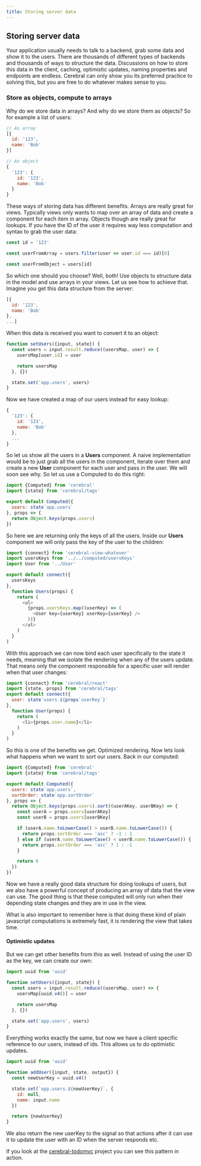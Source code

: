 ```yaml
---
title: Storing server data
---
```


## Storing server data

Your application usually needs to talk to a backend, grab some data and show it to the users. There are thousands of different types of backends and thousands of ways to structure the data. Discussions on how to store this data in the client, caching, optimistic updates, naming properties and endpoints are endless. Cerebral can only show you its preferred practice to solving this, but you are free to do whatever makes sense to you.

### Store as objects, compute to arrays
Why do we store data in arrays? And why do we store them as objects? So for example a list of users:

```js
// As array
[{
  id: '123',
  name: 'Bob'
}]

// As object
{
  '123': {
    id: '123',
    name: 'Bob'
  }
}
```

These ways of storing data has different benefits. Arrays are really great for views. Typically views only wants to map over an array of data and create a component for each item in array. Objects though are really great for lookups. If you have the ID of the user it requires way less computation and syntax to grab the user data:

```js
const id = '123'

const userFromArray = users.filter(user => user.id === id)[0]

const userFromObject = users[id]
```

So which one should you choose? Well, both! Use objects to structure data in the model and use arrays in your views. Let us see how to achieve that. Imagine you get this data structure from the server:

```js
[{
  id: '123',
  name: 'Bob'
},
...]
```

When this data is received you want to convert it to an object:

```js
function setUsers({input, state}) {
  const users = input.result.reduce((usersMap, user) => {
    usersMap[user.id] = user

    return usersMap
  }, {})

  state.set('app.users', users)
}
```

Now we have created a map of our users instead for easy lookup:

```js
{
  '123': {
    id: '123',
    name: 'Bob'
  },
  ...
}
```

So let us show all the users in a **Users** component. A naive implementation would be to just grab all the users in the component, iterate over them and create a new **User** component for each user and pass in the user. We will soon see why. So let us use a Computed to do this right:

```js
import {Computed} from 'cerebral'
import {state} from 'cerebral/tags'

export default Computed({
  users: state`app.users`
}, props => {
  return Object.keys(props.users)
})
```

So here we are returning only the keys of all the users. Inside our **Users** component we will only pass the key of the user to the children:

```js
import {connect} from 'cerebral-view-whatever'
import usersKeys from '../../computed/usersKeys'
import User from '../User'

export default connect({
  usersKeys
},
  function Users(props) {
    return (
      <ul>
        {props.usersKeys.map((userKey) => (
          <User key={userKey} userKey={userKey} />
        ))}
      </ul>
    )
  }
)
```

With this approach we can now bind each user specifically to the state it needs, meaning that we isolate the rendering when any of the users update. That means only the component responsible for a specific user will render when that user changes:

```js
import {connect} from 'cerebral/react'
import {state, props} from 'cerebral/tags'
export default connect({
  user: state`users.${props`userKey`}`
},
  function User(props) {
    return (
      <li>{props.user.name}</li>
    )
  }
)
```

So this is one of the benefits we get. Optimized rendering. Now lets look what happens when we want to sort our users. Back in our computed:

```js
import {Computed} from 'cerebral'
import {state} from 'cerebral/tags'

export default Computed({
  users: state`app.users`,
  sortOrder: state`app.sortOrder`
}, props => {
  return Object.keys(props.users).sort((userAKey, userBKey) => {
    const userA = props.users[userAKey]
    const userB = props.users[userBKey]

    if (userA.name.toLowerCase() > userB.name.toLowerCase()) {
      return props.sortOrder === 'asc' ? -1 : 1
    } else if (userA.name.toLowerCase() < userB.name.toLowerCase()) {
      return props.sortOrder === 'asc' ? 1 : -1
    }

    return 0
  })
})
```

Now we have a really good data structure for doing lookups of users, but we also have a powerful concept of producing an array of data that the view can use. The good thing is that these computed will only run when their depending state changes and they are in use in the view.

What is also important to remember here is that doing these kind of plain javascript computations is extremely fast, it is rendering the view that takes time.

#### Optimistic updates
But we can get other benefits from this as well. Instead of using the user ID as the key, we can create our own:

```js
import uuid from 'uuid'

function setUsers({input, state}) {
  const users = input.result.reduce((usersMap, user) => {
    usersMap[uuid.v4()] = user

    return usersMap
  }, {})

  state.set('app.users', users)
}
```
Everything works exactly the same, but now we have a client specific reference to our users, instead of ids. This allows us to do optimistic updates.

```js
import uuid from 'uuid'

function addUser({input, state, output}) {
  const newUserKey = uuid.v4()

  state.set(`app.users.${newUserKey}`, {
    id: null,
    name: input.name
  })

  return {newUserKey}
}
```

We also return the new userKey to the signal so that actions after it can use it to update the user with an ID when the server responds etc.

If you look at the [cerebral-todomvc](https://cerebral.github.io/todomvc) project you can see this pattern in action.
